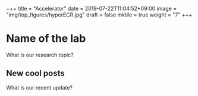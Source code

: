 +++
title =  "Accelerator"
date = 2019-07-22T11:04:52+09:00
image = "img/top_figures/hyperECR.jpg"
draft = false
mktile = true
weight = "7"
+++

# Name of the lab

What is our research topic?

## New cool posts

What is our recent update?
</br>
